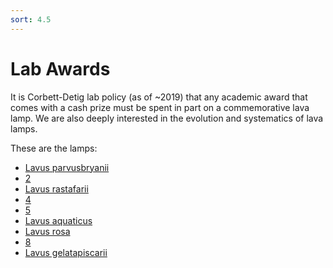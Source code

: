 ```yaml
---
sort: 4.5
---
```

# Lab Awards
It is Corbett-Detig lab policy (as of ~2019) that any academic award that comes with a cash prize must be spent in part on a commemorative lava lamp. We are also deeply interested in the evolution and systematics of lava lamps. 

These are the lamps: 

- [Lavus parvusbryanii](/Awards/Lava_Lamps/Lavus_parvusbryanii/)
- [2](/Awards/Lava_Lamps/2/)
- [Lavus rastafarii](/Awards/Lava_Lamps/3/)
- [4](/Awards/Lava_Lamps/4/)
- [5](/Awards/Lava_Lamps/5/)
- [Lavus aquaticus](/Awards/Lava_Lamps/6/)
- [Lavus rosa](/Awards/Lava_Lamps/7/)
- [8](/Awards/Lava_Lamps/8/)
- [Lavus gelatapiscarii](/Awards/Lava_Lamps/9/)
